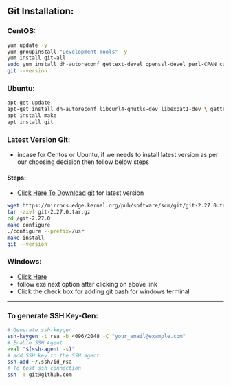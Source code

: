 Git Installation:
-----------------

### CentOS:
```bash
yum update -y 
yum groupinstall "Development Tools" -y
yum install git-all
sudo yum install dh-autoreconf gettext-devel openssl-devel perl-CPAN curl-devel perl-devel zlib-devel expat-devel openssl-devel -y
git --version
```

### Ubuntu:

```bash
apt-get update
apt-get install dh-autoreconf libcurl4-gnutls-dev libexpat1-dev \ gettext libz-dev libssl-dev
apt install make
apt install git
```

### Latest Version Git:
* incase for Centos or Ubuntu, if we needs to install latest version as per our choosing decision then follow below steps

#### Steps:
* [Click Here To Download git](https://mirrors.edge.kernel.org/pub/software/scm/git/) for latest version

```bash
wget https://mirrors.edge.kernel.org/pub/software/scm/git/git-2.27.0.tar.gz
tar -zxvf git-2.27.0.tar.gz 
cd /git-2.27.0
make configure
./configure --prefix=/usr
make install
git --version
```

### Windows:
* [Click Here](https://gitforwindows.org/)
* follow exe next option after clicking on above link
* Click  the check box for adding git bash for windows terminal

---

### To generate SSH Key-Gen:

```bash
# Generate ssh-keygen
ssh-keygen -t rsa -b 4096/2048 -C "your_email@example.com"
# Enable SSH Agent
eval "$(ssh-agent -s)"
# add SSH key to the SSH agent
ssh-add ~/.ssh/id_rsa
# To test ssh connection
ssh -T git@github.com
```



